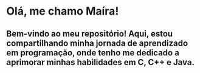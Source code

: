# Olá, me chamo Maíra! 
## Bem-vindo ao meu repositório! Aqui, estou compartilhando minha jornada de aprendizado em programação, onde tenho me dedicado a aprimorar minhas habilidades em C, C++ e Java.


<!--
**mairaallacerda/mairaallacerda** is a ✨ _special_ ✨ repository because its `README.md` (this file) appears on your GitHub profile.

Here are some ideas to get you started:

- 🔭 I’m currently working on ...
- 🌱 I’m currently learning ...
- 👯 I’m looking to collaborate on ...
- 🤔 I’m looking for help with ...
- 💬 Ask me about ...
- 📫 How to reach me: ...
- 😄 Pronouns: ...
- ⚡ Fun fact: ...
-->
